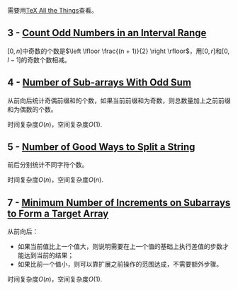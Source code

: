 需要用[TeX All the Things](https://chrome.google.com/webstore/detail/cbimabofgmfdkicghcadidpemeenbffn)查看。

## 3 - [Count Odd Numbers in an Interval Range](https://leetcode.com/contest/biweekly-contest-31/problems/count-odd-numbers-in-an-interval-range)

$[0, n]$中奇数的个数是$\left \lfloor \frac{(n + 1)}{2} \right \rfloor$，用$[0, r]$和$[0, l - 1]$的奇数个数相减。

## 4 - [Number of Sub-arrays With Odd Sum](https://leetcode.com/contest/biweekly-contest-31/problems/number-of-sub-arrays-with-odd-sum)

从前向后统计奇偶前缀和的个数，如果当前前缀和为奇数，则总数量加上之前前缀和为偶数的个数。

时间复杂度$O(n)$，空间复杂度$O(1)$.

## 5 - [Number of Good Ways to Split a String](https://leetcode.com/contest/biweekly-contest-31/problems/number-of-good-ways-to-split-a-string)

前后分别统计不同字符个数。

时间复杂度$O(n)$，空间复杂度$O(n)$.

## 7 - [Minimum Number of Increments on Subarrays to Form a Target Array](https://leetcode.com/contest/biweekly-contest-31/problems/minimum-number-of-increments-on-subarrays-to-form-a-target-array)

从前向后：
* 如果当前值比上一个值大，则说明需要在上一个值的基础上执行差值的步数才能达到当前的结果；
* 如果比前一个值小，则可以靠扩展之前操作的范围达成，不需要额外步骤。

时间复杂度$O(n)$，空间复杂度$O(1)$.

